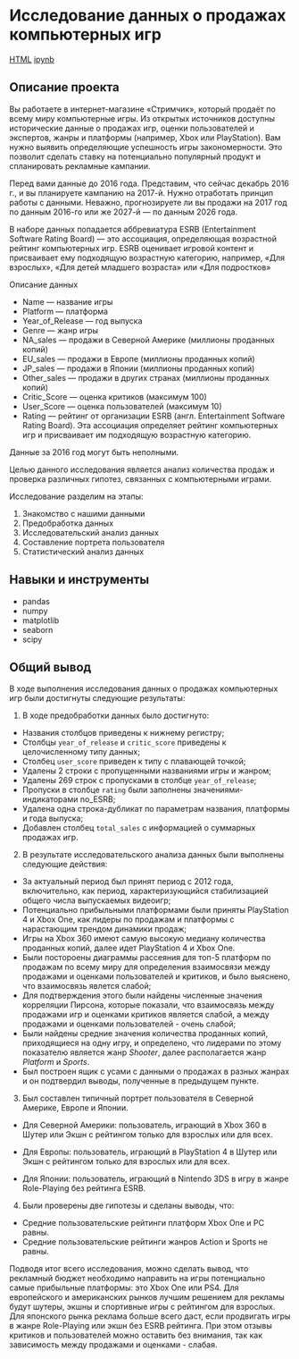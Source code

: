 # Исследование данных о продажах компьютерных игр

[HTML](https://github.com/lodygin-mikhail/yandex-practicum-data-scientist/blob/main/Video%20game%20analytics/Project%201.html)     [ipynb](https://github.com/lodygin-mikhail/yandex-practicum-data-scientist/blob/main/Video%20game%20analytics/Project%201.ipynb)

## Описание проекта
Вы работаете в интернет-магазине «Стримчик», который продаёт по всему миру компьютерные игры. Из открытых источников доступны исторические данные о продажах игр, оценки пользователей и экспертов, жанры и платформы (например, Xbox или PlayStation). Вам нужно выявить определяющие успешность игры закономерности. Это позволит сделать ставку на потенциально популярный продукт и спланировать рекламные кампании.

Перед вами данные до 2016 года. Представим, что сейчас декабрь 2016 г., и вы планируете кампанию на 2017-й. Нужно отработать принцип работы с данными. Неважно, прогнозируете ли вы продажи на 2017 год по данным 2016-го или же 2027-й — по данным 2026 года.

В наборе данных попадается аббревиатура ESRB (Entertainment Software Rating Board) — это ассоциация, определяющая возрастной рейтинг компьютерных игр. ESRB оценивает игровой контент и присваивает ему подходящую возрастную категорию, например, «Для взрослых», «Для детей младшего возраста» или «Для подростков»

Описание данных
- Name — название игры
- Platform — платформа
- Year_of_Release — год выпуска
- Genre — жанр игры
- NA_sales — продажи в Северной Америке (миллионы проданных копий)
- EU_sales — продажи в Европе (миллионы проданных копий)
- JP_sales — продажи в Японии (миллионы проданных копий)
- Other_sales — продажи в других странах (миллионы проданных копий)
- Critic_Score — оценка критиков (максимум 100)
- User_Score — оценка пользователей (максимум 10)
- Rating — рейтинг от организации ESRB (англ. Entertainment Software Rating Board). Эта ассоциация определяет рейтинг компьютерных игр и присваивает им подходящую возрастную категорию.

Данные за 2016 год могут быть неполными.

Целью данного исследования является анализ количества продаж и проверка различных гипотез, связанных с компьютерными играми. 

Исследование разделим на этапы:
1. Знакомство с нашими данными
2. Предобработка данных
3. Исследовательский анализ данных
4. Составление портрета пользователя
5. Статистический анализ данных

## Навыки и инструменты

- pandas
- numpy
- matplotlib
- seaborn
- scipy

## Общий вывод
В ходе выполнения исследования данных о продажах компьютерных игр были достигнуты следующие результаты:

1) В ходе предобработки данных было достигнуто:
- Названия столбцов приведены к нижнему регистру;
- Столбцы `year_of_release` и `critic_score` приведены к целочисленному типу данных;
- Столбец `user_score` приведен к типу с плавающей точкой;
- Удалены 2 строки с пропущенными названиями игры и жанром;
- Удалены 269 строк c пропусками в столбце `year_of_release`;
- Пропуски в столбце `rating` были заполнены значениями-индикаторами no_ESRB;
- Удалена одна строка-дубликат по параметрам названия, платформы и года выпуска;
- Добавлен столбец `total_sales` с информацией о суммарных продажах игр.

2) В результате исследовательского анализа данных были выполнены следующие действия:
- За актуальный период был принят период с 2012 года, включительно, как период, характеризующийся стабилизацией общего числа выпускаемых видеоигр;
- Потенциально прибыльными платформами были приняты PlayStation 4 и Xbox One, как лидеры по продажам и платформы с нарастающим трендом динамики продаж;
- Игры на Xbox 360 имеют самую высокую медиану количества проданных копий, далее идет PlayStation 4 и Xbox One.
- Были постороены диаграммы рассеяния для топ-5 платформ по продажам по всему миру для определения взаимосвязи между продажами и оценками пользователей и критиков, и было выяснено, что взаимосвязь явлется слабой;
- Для подтверждения этого были найдены численные значения корреляции Пирсона, которые показали, что взаимосвязь между продажами игр и оценками критиков является слабой, а между продажами и оценками пользователей - очень слабой;
- Были найдены средние значения количества проданных копий, приходящиеся на одну игру, и определено, что лидерами по этому показателю является жанр *Shooter*, далее располагается жанр *Platform* и *Sports*.
- Был построен ящик с усами с данными о продажах в разных жанрах и он подтвердил выводы, полученные в предыдущем пункте.

3) Был составлен типичный портрет пользователя в Северной Америке, Европе и Японии.  
- Для Северной Америки: пользователь, играющий в Xbox 360 в Шутер или Экшн с рейтингом только для взрослых или для всех.

- Для Европы: пользователь, играющий в PlayStation 4 в Шутер или Экшн с рейтингом только для взрослых или для всех.

- Для Японии: пользователь, играющий в Nintendo 3DS в игру в жанре Role-Playing без рейтинга ESRB.

4) Были проверены две гипотезы и сделаны выводы, что:

 - Средние пользовательские рейтинги платформ Xbox One и PC равны.
 - Средние пользовательские рейтинги жанров Action и Sports не равны.
 
Подводя итог всего исследования, можно сделать вывод, что рекламный бюджет необходимо направить на игры потенциально самые прибыльные платформы: это Xbox One или PS4. Для европейского и американских рынков лучшим решением для рекламы будут шутеры, экшны и спортивные игры с рейтингом для взрослых. Для японского рынка реклама больше всего даст, если продвигать игры в жанре Role-Playing или экшн без ESRB рейтинга. При этом отзывы критиков и пользователей можно оставить без внимания, так как зависимость между продажами и оценками - слабая.
